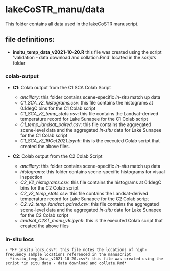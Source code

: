 # lakeCoSTR_manu/data

This folder contains all data used in the lakeCoSTR manuscript.

## file definitions:

* __insitu_temp_data_v2021-10-20.R__ this file was created using the script 'validation - data download and collation.Rmd' located in the *scripts* folder

### colab-output

* __C1__: Colab output from the C1 SCA Colab Script
    - *ancillary*: this folder contains scene-specific *in-situ* match up data
    - *C1_SCA_v2_histograms.csv*: this file contains the histograms at 0.1degC bins for the C1 Colab script
    - *C1_SCA_v2_temp_stats.csv*: this file contains the Landsat-derived temperature record for Lake Sunapee for the C1 Colab script
    - *C1_temp_landsat_paired.csv*: this file contains the aggregated scene-level data and the aggregated *in-situ* data for Lake Sunapee for the C1 Colab script
    - *C1_SCA_v2_19Oct2021.ipynb*: this is the executed Colab script that created the above files.

* __C2__: Colab output from the C2 Colab Script
    - *ancillary*: this folder contains scene-specific *in-situ* match up data
    - *histograms*: this folder contains scene-specific histograms for visual inspection
    - *C2_V2_histograms.csv*: this file contains the histograms at 0.1degC bins for the C2 Colab script
    - *C2_v2_temp_stats.csv*: this file contains the Landsat-derived temperature record for Lake Sunapee for the C2 Colab script
    - *C2_v2_temp_landsat_paired.csv*: this file contains the aggregated scene-level data and the aggregated *in-situ* data for Lake Sunapee for the C2 Colab script
    - *landsat_C2ST_manu_v6.ipynb*: this is the executed Colab script that created the above files

### in-situ locs
    - *HF_insitu_locs.csv*: this file notes the locations of high-frequency sample locations referenced in the manuscript
    - *insitu_temp_Data_v2021-10-20.csv*: this file was created using the script *in situ data - data download and collate.Rmd*


